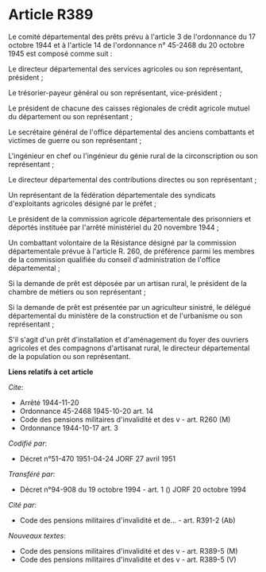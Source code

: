 # Article R389

Le comité départemental des prêts prévu à l'article 3 de l'ordonnance du 17 octobre 1944 et à l'article 14 de l'ordonnance n°
45-2468 du 20 octobre 1945 est composé comme suit :

Le directeur départemental des services agricoles ou son représentant, président ;

Le trésorier-payeur général ou son représentant, vice-président ;

Le président de chacune des caisses régionales de crédit agricole mutuel du département ou son représentant ;

Le secrétaire général de l'office départemental des anciens combattants et victimes de guerre ou son représentant ;

L'ingénieur en chef ou l'ingénieur du génie rural de la circonscription ou son représentant ;

Le directeur départemental des contributions directes ou son représentant ;

Un représentant de la fédération départementale des syndicats d'exploitants agricoles désigné par le préfet ;

Le président de la commission agricole départementale des prisonniers et déportés instituée par l'arrêté ministériel du 20
novembre 1944 ;

Un combattant volontaire de la Résistance désigné par la commission départementale prévue à l'article R. 260, de préférence
parmi les membres de la commission qualifiée du conseil d'administration de l'office départemental ;

Si la demande de prêt est déposée par un artisan rural, le président de la chambre de métiers ou son représentant ;

Si la demande de prêt est présentée par un agriculteur sinistré, le délégué départemental du ministère de la construction et
de l'urbanisme ou son représentant ;

S'il s'agit d'un prêt d'installation et d'aménagement du foyer des ouvriers agricoles et des compagnons d'artisanat rural, le
directeur départemental de la population ou son représentant.

**Liens relatifs à cet article**

_Cite_:

  - Arrêté 1944-11-20
  - Ordonnance 45-2468 1945-10-20 art. 14
  - Code des pensions militaires d'invalidité et des v - art. R260 (M)
  - Ordonnance 1944-10-17 art. 3

_Codifié par_:

  - Décret n°51-470 1951-04-24 JORF 27 avril 1951

_Transféré par_:

  - Décret n°94-908 du 19 octobre 1994 - art. 1 () JORF 20 octobre 1994

_Cité par_:

  - Code des pensions militaires d'invalidité et de... - art. R391-2 (Ab)

_Nouveaux textes_:

  - Code des pensions militaires d'invalidité et des v - art. R389-5 (M)
  - Code des pensions militaires d'invalidité et des v - art. R389-5 (V)
